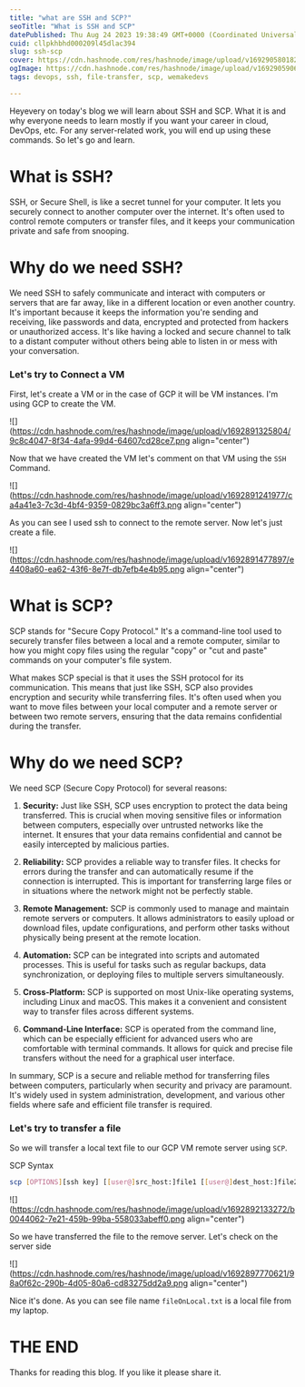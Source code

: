 ```yaml
---
title: "what are SSH and SCP?"
seoTitle: "What is SSH and SCP"
datePublished: Thu Aug 24 2023 19:38:49 GMT+0000 (Coordinated Universal Time)
cuid: cllpkhbhd000209l45dlac394
slug: ssh-scp
cover: https://cdn.hashnode.com/res/hashnode/image/upload/v1692905801827/b890d26e-9e6b-4677-a54e-628d34f39f2c.png
ogImage: https://cdn.hashnode.com/res/hashnode/image/upload/v1692905906628/7274c5a5-314b-4b94-8d8f-754ed22b2590.png
tags: devops, ssh, file-transfer, scp, wemakedevs

---
```


Heyevery on today's blog we will learn about SSH and SCP. What it is and why everyone needs to learn mostly if you want your career in cloud, DevOps, etc. For any server-related work, you will end up using these commands. So let's go and learn.

# What is SSH?

SSH, or Secure Shell, is like a secret tunnel for your computer. It lets you securely connect to another computer over the internet. It's often used to control remote computers or transfer files, and it keeps your communication private and safe from snooping.

# Why do we need SSH?

We need SSH to safely communicate and interact with computers or servers that are far away, like in a different location or even another country. It's important because it keeps the information you're sending and receiving, like passwords and data, encrypted and protected from hackers or unauthorized access. It's like having a locked and secure channel to talk to a distant computer without others being able to listen in or mess with your conversation.

### Let's try to Connect a VM

First, let's create a VM or in the case of GCP it will be VM instances. I'm using GCP to create the VM.

![](https://cdn.hashnode.com/res/hashnode/image/upload/v1692891325804/9c8c4047-8f34-4afa-99d4-64607cd28ce7.png align="center")

Now that we have created the VM let's comment on that VM using the `SSH` Command.

![](https://cdn.hashnode.com/res/hashnode/image/upload/v1692891241977/ca4a41e3-7c3d-4bf4-9359-0829bc3a6ff3.png align="center")

As you can see I used ssh to connect to the remote server. Now let's just create a file.

![](https://cdn.hashnode.com/res/hashnode/image/upload/v1692891477897/e4408a60-ea62-43f6-8e7f-db7efb4e4b95.png align="center")

# What is SCP?

SCP stands for "Secure Copy Protocol." It's a command-line tool used to securely transfer files between a local and a remote computer, similar to how you might copy files using the regular "copy" or "cut and paste" commands on your computer's file system.

What makes SCP special is that it uses the SSH protocol for its communication. This means that just like SSH, SCP also provides encryption and security while transferring files. It's often used when you want to move files between your local computer and a remote server or between two remote servers, ensuring that the data remains confidential during the transfer.

# Why do we need SCP?

  
We need SCP (Secure Copy Protocol) for several reasons:

1. **Security:** Just like SSH, SCP uses encryption to protect the data being transferred. This is crucial when moving sensitive files or information between computers, especially over untrusted networks like the internet. It ensures that your data remains confidential and cannot be easily intercepted by malicious parties.
    
2. **Reliability:** SCP provides a reliable way to transfer files. It checks for errors during the transfer and can automatically resume if the connection is interrupted. This is important for transferring large files or in situations where the network might not be perfectly stable.
    
3. **Remote Management:** SCP is commonly used to manage and maintain remote servers or computers. It allows administrators to easily upload or download files, update configurations, and perform other tasks without physically being present at the remote location.
    
4. **Automation:** SCP can be integrated into scripts and automated processes. This is useful for tasks such as regular backups, data synchronization, or deploying files to multiple servers simultaneously.
    
5. **Cross-Platform:** SCP is supported on most Unix-like operating systems, including Linux and macOS. This makes it a convenient and consistent way to transfer files across different systems.
    
6. **Command-Line Interface:** SCP is operated from the command line, which can be especially efficient for advanced users who are comfortable with terminal commands. It allows for quick and precise file transfers without the need for a graphical user interface.
    

In summary, SCP is a secure and reliable method for transferring files between computers, particularly when security and privacy are paramount. It's widely used in system administration, development, and various other fields where safe and efficient file transfer is required.

### Let's try to transfer a file

So we will transfer a local text file to our GCP VM remote server using `SCP`.

SCP Syntax

```bash
scp [OPTIONS][ssh key] [[user@]src_host:]file1 [[user@]dest_host:]file2
```

![](https://cdn.hashnode.com/res/hashnode/image/upload/v1692892133272/b0044062-7e21-459b-99ba-558033abeff0.png align="center")

So we have transferred the file to the remove server. Let's check on the server side

![](https://cdn.hashnode.com/res/hashnode/image/upload/v1692897770621/98a0f62c-290b-4d05-80a6-cd83275dd2a9.png align="center")

Nice it's done. As you can see file name `fileOnLocal.txt` is a local file from my laptop.

# THE END

Thanks for reading this blog. If you like it please share it.
